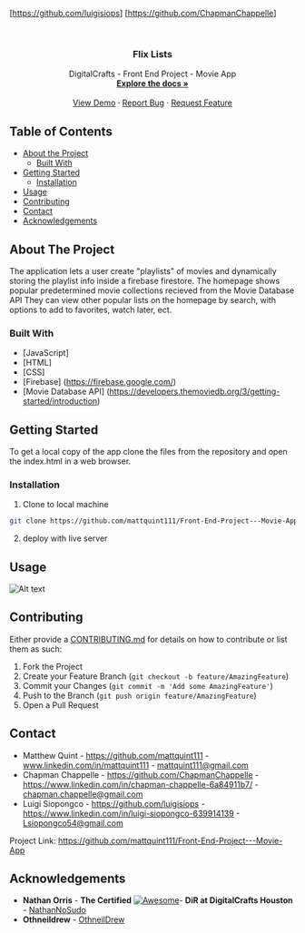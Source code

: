 
<!--
*** Reuse this template to avoid retyping. Do a search and replace for the following that relate to you:
*** github_username, repo_name, twitter_handle, email
-->

<!-- PROJECT SHIELDS -->
<!--
*** I'm using markdown "reference style" links for readability.
*** Reference links are enclosed in brackets [ ] instead of parentheses ( ).
*** See the bottom of this document for the declaration of the reference variables along with a few blank ones just needing content
*** for contributors-url, forks-url, etc. This is an optional, concise syntax you may use. Your editor may have an extension availabale. VSCode does for sure. You can add badges like ordinary snippets by pressing a few keys.
*** https://www.markdownguide.org/basic-syntax/#reference-style-links
-->
[https://github.com/luigisiops] [https://github.com/ChapmanChappelle]




<!-- PROJECT LOGO -->
<br />
<p align="center">
  <a href="https://github.com/mattquint111/Front-End-Project---Movie-App">
  </a>

  <h3 align="center">Flix Lists</h3><!-- YOUR_TITLE-->
    
  <p align="center"><!-- YOUR_SHORT_DESCRIPTION -->
DigitalCrafts - Front End Project - Movie App
    <br />
    <a href="https://github.com/github_username/repo_name"><strong>Explore the docs »</strong></a>
    <br />
    <br />
    <a href="https://github.com/github_username/repo_name">View Demo</a>
    ·
    <a href="https://github.com/github_username/repo_name/issues">Report Bug</a>
    ·
    <a href="https://github.com/github_username/repo_name/issues">Request Feature</a>
  </p>
</p>



<!-- TABLE OF CONTENTS -->
## Table of Contents

* [About the Project](#about-the-project)
  * [Built With](#built-with)
* [Getting Started](#getting-started)
  * [Installation](#installation)
* [Usage](#usage)
* [Contributing](#contributing)
* [Contact](#contact)
* [Acknowledgements](#acknowledgements)



<!-- ABOUT THE PROJECT -->
## About The Project
The application lets a user create "playlists" of movies and dynamically storing the playlist info inside a firebase firestore. 
The homepage shows popular predetermined movie collections recieved from the Movie Database API
They can view other popular lists on the homepage by search, with options to add to favorites, watch later, ect. 



### Built With
* [JavaScript]
* [HTML]
* [CSS]
* [Firebase] (https://firebase.google.com/)
* [Movie Database API] (https://developers.themoviedb.org/3/getting-started/introduction)

<!-- 
* []() not the above example of how to link in Markdown.
-->


<!-- GETTING STARTED -->
## Getting Started
To get a local copy of the app clone the files from the repository and open the index.html in a web browser.

### Installation

1. Clone to local machine
```sh
git clone https://github.com/mattquint111/Front-End-Project---Movie-App
```
2. deploy with live server

<!-- USAGE EXAMPLES -->
## Usage
![Alt text](
![search](https://user-images.githubusercontent.com/25253212/96280201-b07dff80-0fa5-11eb-8a57-027c93fef6b8.gif)
)
<!-- CONTRIBUTING -->
## Contributing

Either provide a [CONTRIBUTING.md](CONTRIBUTING.md) for details on how to contribute or list them as such:

1. Fork the Project
2. Create your Feature Branch (`git checkout -b feature/AmazingFeature`)
3. Commit your Changes (`git commit -m 'Add some AmazingFeature'`)
4. Push to the Branch (`git push origin feature/AmazingFeature`)
5. Open a Pull Request

<!-- CONTACT -->
## Contact

* Matthew Quint - https://github.com/mattquint111 - www.linkedin.com/in/mattquint111 - mattquint111@gmail.com
* Chapman Chappelle - https://github.com/ChapmanChappelle - https://www.linkedin.com/in/chapman-chappelle-6a84911b7/ - chapman.chappelle@gmail.com
* Luigi Siopongco - https://github.com/luigisiops - https://www.linkedin.com/in/luigi-siopongco-639914139 - Lsiopongco54@gmail.com


Project Link: https://github.com/mattquint111/Front-End-Project---Movie-App



<!-- ACKNOWLEDGEMENTS -->
## Acknowledgements
 
  - **Nathan Orris** - **The Certified** [![Awesome](https://cdn.rawgit.com/sindresorhus/awesome/d7305f38d29fed78fa85652e3a63e154dd8e8829/media/badge.svg)](https://github.com/sindresorhus/awesome)- **DiR at DigitalCrafts Houston** -
    [NathanNoSudo](https://github.com/NathanNoSudo)
 - **Othneildrew**  -
    [OthneilDrew](https://github.com/othneildrew)





<!-- MARKDOWN LINKS & IMAGES -->
<!-- https://www.markdownguide.org/basic-syntax/#reference-style-links -->
[contributors-shield]: https://img.shields.io/github/contributors/github_username/repo.svg?style=flat-square
[contributors-url]: https://github.com/github_username/repo/graphs/contributors
[forks-shield]: https://img.shields.io/github/forks/github_username/repo.svg?style=flat-square
[forks-url]: https://github.com/github_username/repo/network/members
[stars-shield]: https://img.shields.io/github/stars/github_username/repo.svg?style=flat-square
[stars-url]: https://github.com/github_username/repo/stargazers
[issues-shield]: https://img.shields.io/github/issues/github_username/repo.svg?style=flat-square
[issues-url]: https://github.com/github_username/repo/issues
[license-shield]: https://img.shields.io/github/license/github_username/repo.svg?style=flat-square
[license-url]: https://github.com/github_username/repo/blob/master/LICENSE.txt
[linkedin-shield]: https://img.shields.io/badge/-LinkedIn-black.svg?style=flat-square&logo=linkedin&colorB=555
[linkedin-url]: https://linkedin.com/in/github_username
[product-screenshot]: images/screenshot.png
